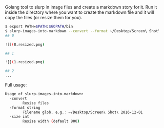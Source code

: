 Golang tool to slurp in image files and create a markdown story for it. Run it inside the 
directory where you want to create the markdown file and it will copy the files (or resize
them for you). 

```bash
$ export PATH=$PATH:$GOPATH/bin
$ slurp-images-into-markdown --convert --format ~/Desktop/Screen\ Shot\ 2016-12-01
## 0

![](0.resized.png)

## 1

![](1.resized.png)

## 2
...
```

Full usage:

```bash
Usage of slurp-images-into-markdown:
  -convert
    	Resize files
  -format string
    	Filename glob, e.g.: ~/Desktop/Screen\ Shot\ 2016-12-01
  -size int
    	Resize width (default 800)
```
